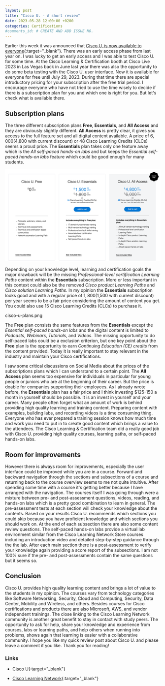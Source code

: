 ```yaml
---
layout: post
title: "Cisco U. - A short review"
date: 2023-05-28 12:00:00 +0200
categories: Certifications
#comments_id: # CREATE AND ADD ISSUE NO.
---
```


Earlier this week it was announced that [Cisco U. is now available to everyone](https://blogs.cisco.com/learning/now-available-for-it-training-cisco-u?ccid=ciscou&dtid=web-cln-home&oid=parmerat-fy23-q4-0000-welcometociscou-ww){:target="_blank"}. There was an early access phase from last year on. I was lucky to get an early access and I was able to test Cisco U. for some time. At the Cisco Learning & Certification booth at Cisco Live 2023 in Las Vegas back in June last year there was also the opportunity to do some beta testing with the Cisco U. user interface. Now it is available for everyone for free until July 29, 2023. During that time there are special introductory pricing for your subscription after the free trial period. I encourage everyone who have not tried to use the time wisely to decide if there is a subscription plan for you and which one is right for you. But let's check what is available there.

## Subscription plans

The three different subscription plans **Free**, **Essentials**, and **All Access** and they are obviously slightly different. **All Access** is pretty clear, it gives you access to the full feature set and all digital content available. A price of $6,000 ($4,800 with current discount) or 48 Cisco Learning Credits (CLCs) seems a proud price. The  **Essentials** plan takes only one feature away which is the *All self-paced hands-on labs* and but keeps the *Essential self-paced hands-on labs* feature which could be good enough for many students.

![Cisco U. subscription plans](/images/cisco-u-subscription.png "Cisco U. subscription plans")

Depending on your knowledge level, learning and certification goals the major drawback will be the missing *Professional-level certification Learning Paths* content within the **Essentials** subscription. More or less important in this context could also be the removed *Cisco product Learning Paths* and
*Cisco solution Learning Paths*. In my opinion the **Essentials** subscription looks good and with a regular price of $1,800 ($1,500 with current discount) per year seems to be a fair price considering the amount of content you get. You could also use 15 Cisco Learning Credits (CLCs) to purchase it.

cisco-u-plans.png

The **Free** plan consists the same features from the **Essentials** except the *Essential self-paced hands-on labs* and the digital content is limited to *Podcasts*, *Webinars*, *Tutorials*, and *Videos*. The missing opportunity to do self-paced labs could be a exclusion criterion, but one key point about the **Free** plan is the opportunity to earn *Continuing Education (CE) credits* from the content provided. Today it is really important to stay relevant in the industry and maintain your Cisco certifications.

I saw some critical discussions on Social Media about the prices of the subscriptions plans which I can understand to a certain point. The **All Access** plan seems too expensive for individuals in particular for young people or juniors who are at the beginning of their career. But the price is doable for companies supporting their employees. As I already wrote before, the **Essentials** plan has a fair price and I think investing $125-150 a month in yourself should be possible. It is an invest in yourself and your career. Many people often forget what an amount of work is behind providing high quality learning and training content. Preparing content with examples, building labs, and recording videos is a time consuming thing. Everyone who has ever prepared a training session knows how much time and work you need to put in to create good content which brings a value to the attendees. The Cisco Learning & Certification team did a really good job with Cisco U. providing high quality courses, learning paths, or self-paced hands-on labs.

## Room for improvements

However there is always room for improvements, especially the user interface could be improved while you are in a course. Forward and backward navigation through the sections and subsections of a course and returning back to the course overview seems to me not quite intuitive. After spending some time with a course it's getting better because I have arranged with the navigation. The courses itself I was going through were a mixture between pre- and post-assessment questions, videos, reading, and hands-on labs which is a pretty good combination to learn in general. The pre-assessment tests at each section will check your knowledge about the contents. Based on your results Cisco U. recommends which sections you could skip because you have proficient knowledge and which sections you should work on. At the end of each subsection there are also some content review questions. The self-paced hands-on labs provide a virtual lab environment similar from the Cisco Learning Network Store courses including an introduction video and detailed step-by-step guidance through the the lab. After each main section there is a post-assessment to verify your knowledge again providing a score report of the subsections. I am not 100% sure if the pre- and post-assessments contain the same questions but it seems so.

## Conclusion

Cisco U. provides high quality learning content and brings a lot of value to the students in my opinion. The courses vary from technology categories like Software Networking, Security, Cloud and Computing, Security, Data Center, Mobility and Wireless, and others. Besides courses for Cisco certifications and products there are also Microsoft, AWS, and vendor independent trainings. The close linking to the Cisco Learning Network community is another great benefit to stay in contact with study peers. The opportunity to ask for help, share your knowledge and experience from courses, labs or learning paths, and help others when running into problems, shows again that learning is easier with a collaborative community. I hope you like my quick review post about Cisco U. and please leave a comment if you like. Thank you for reading!

### Links

- [Cisco U](https://u.cisco.com){:target="_blank"}

- [Cisco Learning Network](https://learningnetwork.cisco.com){:target="_blank"}
